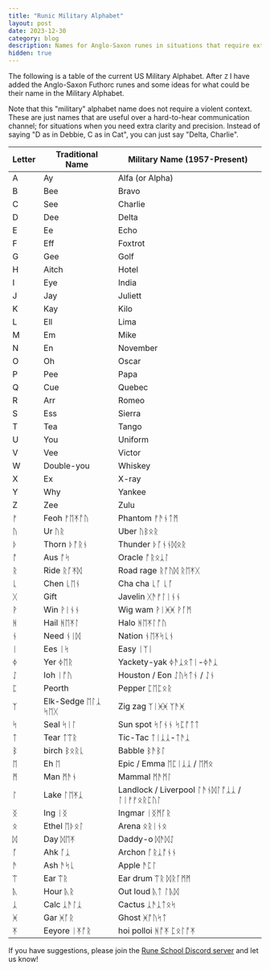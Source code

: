 ```yaml
---
title: "Runic Military Alphabet"
layout: post
date: 2023-12-30
category: blog
description: Names for Anglo-Saxon runes in situations that require extreme clarity
hidden: true
---
```


The following is a table of the current US Military Alphabet. After `Z` I have added the Anglo-Saxon Futhorc runes and some ideas for what could be their name in the Military Alphabet.

Note that this "military" alphabet name does not require a violent context. These are just names that are useful over a hard-to-hear communication channel; for situations when you need extra clarity and precision. Instead of saying "D as in Debbie, C as in Cat", you can just say "Delta, Charlie".

| Letter | Traditional Name | Military Name (1957-Present)    |
|--------|------------------|------------------|
| A      | Ay               | Alfa (or Alpha)  |
| B      | Bee              | Bravo            |
| C      | See              | Charlie          |
| D      | Dee              | Delta            |
| E      | Ee               | Echo             |
| F      | Eff              | Foxtrot          |
| G      | Gee              | Golf             |
| H      | Aitch            | Hotel            |
| I      | Eye              | India            |
| J      | Jay              | Juliett          |
| K      | Kay              | Kilo             |
| L      | Ell              | Lima             |
| M      | Em               | Mike             |
| N      | En               | November         |
| O      | Oh               | Oscar            |
| P      | Pee              | Papa             |
| Q      | Cue              | Quebec           |
| R      | Arr              | Romeo            |
| S      | Ess              | Sierra           |
| T      | Tea              | Tango            |
| U      | You              | Uniform          |
| V      | Vee              | Victor           |
| W      | Double-you       | Whiskey          |
| X      | Ex               | X-ray            |
| Y      | Why              | Yankee           |
| Z      | Zee              | Zulu             |
| ᚠ      | Feoh ᚠᛖᛡᚩᚢ            | Phantom ᚠᚫᚾᛏᛗ           |
| ᚢ      |  Ur ᚢᚱ             | Uber ᚢᛒᛟᚱ         |
| ᚦ      |  Thorn ᚦᚩᚱᚾ          | Thunder ᚦᚪᚾᚾᛞᛟᚱ                |
| ᚩ      |   Aus ᚩᛋ           | Oracle ᚩᚱᛟᛣᛚ            |
| ᚱ      |   Ride ᚱᚪᛡᛞ          | Road rage ᚱᚩᚢᛞ ᚱᛖᛡᚷ       |
| ᚳ      |   Chen ᚳᛖᚾ        | Cha cha ᚳᚪ ᚳᚪ       |
| ᚷ      |   Gift           |  Javelin  ᚷᚫᚠᛚᛁᚾᚾ               |
| ᚹ      |   Win ᚹᛁᚾᚾ        | Wig wam ᚹᛁᚸᚸ ᚹᚪᛗ               |
| ᚻ      |   Hail ᚻᛖᛡᛚ      | Halo ᚻᛖᛡᛚᚩᚢ      |
| ᚾ      |  Need ᚾᛁᛞ        | Nation ᚾᛖᛡᛋᚳᚾ                 |
| ᛁ      |   Ees ᛁᛋ          | Easy ᛁᛉᛁ                 |
| ᛄ      |  Yer ᛄᛖᚱ          |  Yackety-yak ᛄᚫᛣᛟᛏᛁ-ᛄᚫᛣ         |
| ᛇ      |  Ioh   ᛁᚩᚢ         | Houston / Eon ᛇᚢᛋᛏᚾ / ᛇᚾ        |
| ᛈ      |  Peorth           | Pepper ᛈᛖᛈᛟᚱ                  |
| ᛉ      |  Elk-Sedge ᛖᛚᛣ ᛋᛖᚷ       | Zig zag ᛉᛁᚸᚸ ᛉᚫᚸ       |
| ᛋ      |  Seal ᛋᛁᛚ           | Sun spot ᛋᚪᚾᚾ ᛋᛈᚩᛏᛏ         |
| ᛏ      |  Tear ᛏᛠᚱ        | Tic-Tac ᛏᛁᛣᛣ-ᛏᚫᛣ             |
| ᛒ      |  birch ᛒᛟᚱᚳ        | Babble ᛒᚫᛒᛚ                 |
| ᛖ      |  Eh  ᛖ           | Epic / Emma ᛖᛈᛁᛣᛣ / ᛖᛗᛟ             |
| ᛗ      |  Man ᛗᚫᚾ            | Mammal ᛗᚫᛗᛚ                  |
| ᛚ      |   Lake ᛚᛖᛡᛣ           | Landlock / Liverpool ᛚᚫᚾᛞᛚᚩᛣᛣ / ᛚᛁᚠᚠᛟᚱᛈᚢᛚ      |
| ᛝ      |   Ing ᛁᛝ               | Ingmar  ᛁᛝᛗᚪᚱ                |
| ᛟ      |   Ethel ᛖᚦᛟᛚ          | Arena ᛟᚱᛁᚾᛟ          |
| ᛞ      |  Day  ᛞᛖᛡ          |  Daddy-o ᛞᚫᛞᛇ          |
| ᚪ      |   Ahk ᚪᛣ           | Archon ᚪᚱᛣᚩᚾᚾ                 |
| ᚫ      |   Ash ᚫᛋᚳ           | Apple ᚫᛈᛚ                 |
| ᛠ      |   Ear ᛠᚱ           | Ear drum ᛠᚱ ᛞᚱᚪᛗᛗ         |
| ᚣ      |   Hour ᚣᚱ          | Out loud ᚣᛏ ᛚᚣᛞ         |
| ᛣ      |   Calc  ᛣᚫᛚᛣ         | Cactus ᛣᚫᛣᛏᛟᛋ                |
| ᚸ      |   Gar ᚸᚪᚱ           | Ghost ᚸᚩᚢᛋᛏ                 |
| ᛡ      |   Eeyore ᛁᛡᚩᚱ        | hoi polloi ᚻᚩᛡ ᛈᛟᛚᚩᛡ|

If you have suggestions, please join the [Rune School Discord server](https://discord.gg/BThW4fxAwN) and let us know!


